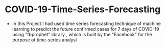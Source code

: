 # COVID-19-Time-Series-Forecasting

- In this Project I had used time series forecasting technique of machine
learning to predict the future confirmed cases for 7 days of COVID-19 using "fbprophet" library , which is built by the "Facebook" for the purpose of time-series analysi
